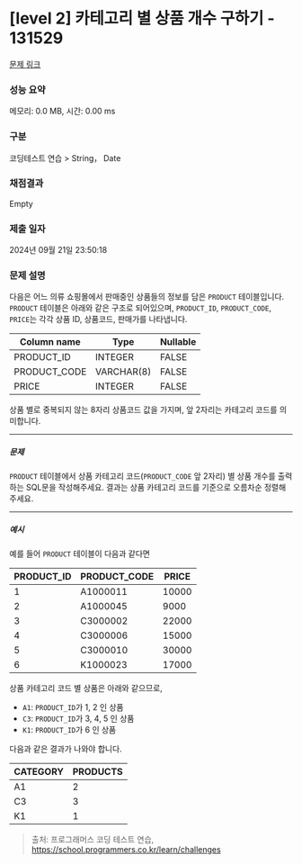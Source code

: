 # [level 2] 카테고리 별 상품 개수 구하기 - 131529 

[문제 링크](https://school.programmers.co.kr/learn/courses/30/lessons/131529) 

### 성능 요약

메모리: 0.0 MB, 시간: 0.00 ms

### 구분

코딩테스트 연습 > String， Date

### 채점결과

Empty

### 제출 일자

2024년 09월 21일 23:50:18

### 문제 설명

<p>다음은 어느 의류 쇼핑몰에서 판매중인 상품들의 정보를 담은 <code>PRODUCT</code> 테이블입니다. <code>PRODUCT</code> 테이블은 아래와 같은 구조로 되어있으며, <code>PRODUCT_ID</code>, <code>PRODUCT_CODE</code>, <code>PRICE</code>는 각각 상품 ID, 상품코드, 판매가를 나타냅니다.</p>
<table class="table">
        <thead><tr>
<th>Column name</th>
<th>Type</th>
<th>Nullable</th>
</tr>
</thead>
        <tbody><tr>
<td>PRODUCT_ID</td>
<td>INTEGER</td>
<td>FALSE</td>
</tr>
<tr>
<td>PRODUCT_CODE</td>
<td>VARCHAR(8)</td>
<td>FALSE</td>
</tr>
<tr>
<td>PRICE</td>
<td>INTEGER</td>
<td>FALSE</td>
</tr>
</tbody>
      </table>
<p>상품 별로 중복되지 않는 8자리 상품코드 값을 가지며, 앞 2자리는 카테고리 코드를 의미합니다.</p>

<hr>

<h5>문제</h5>

<p><code>PRODUCT</code> 테이블에서 상품 카테고리 코드(<code>PRODUCT_CODE</code> 앞 2자리) 별 상품 개수를 출력하는 SQL문을 작성해주세요. 결과는 상품 카테고리 코드를 기준으로 오름차순 정렬해주세요.</p>

<hr>

<h5>예시</h5>

<p>예를 들어 <code>PRODUCT</code> 테이블이 다음과 같다면</p>
<table class="table">
        <thead><tr>
<th>PRODUCT_ID</th>
<th>PRODUCT_CODE</th>
<th>PRICE</th>
</tr>
</thead>
        <tbody><tr>
<td>1</td>
<td>A1000011</td>
<td>10000</td>
</tr>
<tr>
<td>2</td>
<td>A1000045</td>
<td>9000</td>
</tr>
<tr>
<td>3</td>
<td>C3000002</td>
<td>22000</td>
</tr>
<tr>
<td>4</td>
<td>C3000006</td>
<td>15000</td>
</tr>
<tr>
<td>5</td>
<td>C3000010</td>
<td>30000</td>
</tr>
<tr>
<td>6</td>
<td>K1000023</td>
<td>17000</td>
</tr>
</tbody>
      </table>
<p>상품 카테고리 코드 별 상품은 아래와 같으므로,</p>

<ul>
<li><code>A1</code>: <code>PRODUCT_ID</code>가 1, 2 인 상품</li>
<li><code>C3</code>: <code>PRODUCT_ID</code>가 3, 4, 5 인 상품</li>
<li><code>K1</code>: <code>PRODUCT_ID</code>가 6 인 상품</li>
</ul>

<p>다음과 같은 결과가 나와야 합니다.</p>
<table class="table">
        <thead><tr>
<th>CATEGORY</th>
<th>PRODUCTS</th>
</tr>
</thead>
        <tbody><tr>
<td>A1</td>
<td>2</td>
</tr>
<tr>
<td>C3</td>
<td>3</td>
</tr>
<tr>
<td>K1</td>
<td>1</td>
</tr>
</tbody>
      </table>

> 출처: 프로그래머스 코딩 테스트 연습, https://school.programmers.co.kr/learn/challenges